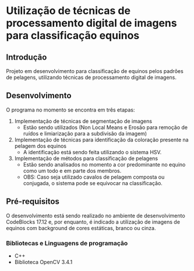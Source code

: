 # Utilização de técnicas de processamento digital de imagens para classificação equinos

## Introdução

Projeto em desenvolvimento para classificação de equinos pelos padrões de pelagens, utilizando técnicas de processamento digital de imagens.

## Desenvolvimento
O programa no momento se encontra em três etapas:
1. Implementação de técnicas de segmentação de imagens
    * Estão sendo utilizados (Non Local Means e Erosão para remoção de ruídos e limiarização para a subdivisão da imagem)
2. Implementação de técnicas para identificação da coloração presente na pelagem dos equinos
    * A identificação está sendo feita utilizando o sistema HSV.
3. Implementação de métodos para classificação de pelagens
    * Estão sendo analisados no momento a cor predominante no equino como um todo e em parte dos membros.
    * OBS: Caso seja utilizado cavalos de pelagem composta ou conjugada, o sistema pode se equivocar na classificação.
## Pré-requisitos

O desenvolvimento está sendo realizado no ambiente de desenvolvimento CodeBlocks 17.12 e, por enquanto, é indicado a utilização de imagens de equinos com background de cores estáticas, branco ou cinza.

### Bibliotecas e Linguagens de programação
* C++
* Biblioteca OpenCV 3.4.1
